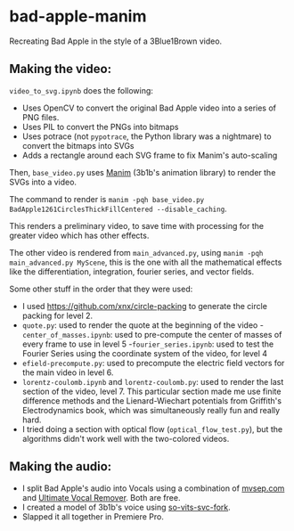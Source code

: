 # bad-apple-manim

Recreating Bad Apple in the style of a 3Blue1Brown video.

## Making the video:
`video_to_svg.ipynb` does the following:
- Uses OpenCV to convert the original Bad Apple video into a series of PNG files.
- Uses PIL to convert the PNGs into bitmaps
- Uses potrace (not `pypotrace`, the Python library was a nightmare) to convert the bitmaps into SVGs
- Adds a rectangle around each SVG frame to fix Manim's auto-scaling

Then, `base_video.py` uses [Manim](https://github.com/ManimCommunity/manim) (3b1b's animation library) to render the SVGs into a video. 

The command to render is `manim -pqh base_video.py BadApple1261CirclesThickFillCentered --disable_caching`.

This renders a preliminary video, to save time with processing for the greater video which has other effects.

The other video is rendered from `main_advanced.py`, using `manim -pqh main_advanced.py MyScene`, this is the one with all the mathematical effects like the 
differentiation, integration, fourier series, and vector fields.

Some other stuff in the order that they were used:
- I used https://github.com/xnx/circle-packing to generate the circle packing for level 2.
- `quote.py`: used to render the quote at the beginning of the video
-`center_of_masses.ipynb`: used to pre-compute the center of masses of every frame to use in level 5
-`fourier_series.ipynb`: used to test the Fourier Series using the coordinate system of the video, for level 4
- `efield-precompute.py`: used to precompute the electric field vectors for the main video in level 6.
- `lorentz-coulomb.ipynb` and `lorentz-coulomb.py`: used to render the last section of the video, level 7. This particular section made me use finite difference methods and the Lienard-Wiechart potentials from Griffith's Electrodynamics book, which was simultaneously really fun and really hard.
- I tried doing a section with optical flow (`optical_flow_test.py`), but the algorithms didn't work well with the two-colored videos.

## Making the audio:
- I split Bad Apple's audio into Vocals using a combination of [mvsep.com](mvsep.com) and [Ultimate Vocal Remover](https://ultimatevocalremover.com/). Both are free.
- I created a model of 3b1b's voice using [so-vits-svc-fork](https://github.com/voicepaw/so-vits-svc-fork). 
- Slapped it all together in Premiere Pro.